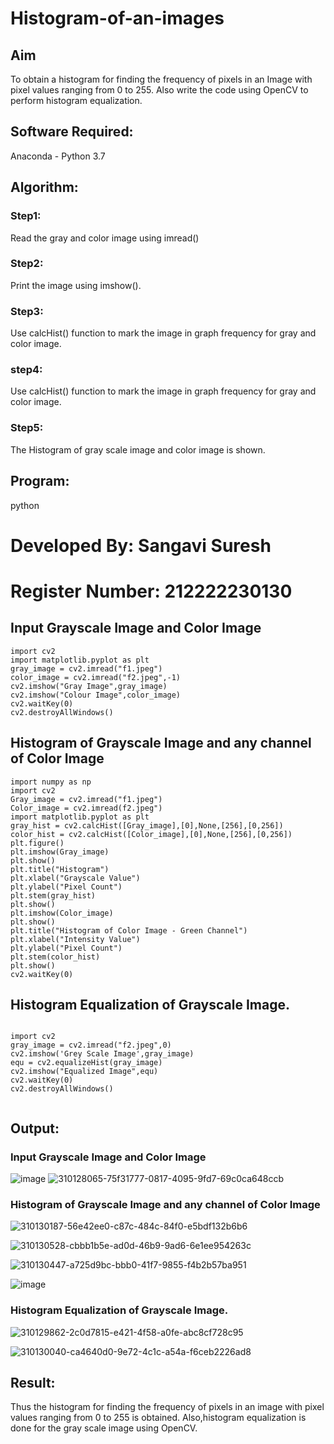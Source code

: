 # Histogram-of-an-images
## Aim
To obtain a histogram for finding the frequency of pixels in an Image with pixel values ranging from 0 to 255. Also write the code using OpenCV to perform histogram equalization.

## Software Required:
Anaconda - Python 3.7

## Algorithm:
### Step1:
Read the gray and color image using imread()

### Step2:
Print the image using imshow().



### Step3:
Use calcHist() function to mark the image in graph frequency for gray and color image.

### step4:
Use calcHist() function to mark the image in graph frequency for gray and color image.

### Step5:
The Histogram of gray scale image and color image is shown.


## Program:
python
# Developed By: Sangavi Suresh
# Register Number: 212222230130

## Input Grayscale Image and Color Image
```
import cv2
import matplotlib.pyplot as plt
gray_image = cv2.imread("f1.jpeg")
color_image = cv2.imread("f2.jpeg",-1)
cv2.imshow("Gray Image",gray_image)
cv2.imshow("Colour Image",color_image)
cv2.waitKey(0)
cv2.destroyAllWindows()
```
## Histogram of Grayscale Image and any channel of Color Image
```
import numpy as np
import cv2
Gray_image = cv2.imread("f1.jpeg")
Color_image = cv2.imread(f2.jpeg")
import matplotlib.pyplot as plt
gray_hist = cv2.calcHist([Gray_image],[0],None,[256],[0,256])
color_hist = cv2.calcHist([Color_image],[0],None,[256],[0,256])
plt.figure()
plt.imshow(Gray_image)
plt.show()
plt.title("Histogram")
plt.xlabel("Grayscale Value")
plt.ylabel("Pixel Count")
plt.stem(gray_hist)
plt.show()
plt.imshow(Color_image)
plt.show()
plt.title("Histogram of Color Image - Green Channel")
plt.xlabel("Intensity Value")
plt.ylabel("Pixel Count")
plt.stem(color_hist)
plt.show()
cv2.waitKey(0)
```
## Histogram Equalization of Grayscale Image.
```

import cv2
gray_image = cv2.imread("f2.jpeg",0)
cv2.imshow('Grey Scale Image',gray_image)
equ = cv2.equalizeHist(gray_image)
cv2.imshow("Equalized Image",equ)
cv2.waitKey(0)
cv2.destroyAllWindows()


```


## Output:
### Input Grayscale Image and Color Image

![image](https://github.com/Sangavi-suresh/Histogram-of-an-images/assets/118541861/92af3048-ceb5-4d10-9bf8-82d281a9c2b6)
![310128065-75f31777-0817-4095-9fd7-69c0ca648ccb](https://github.com/Sangavi-suresh/Histogram-of-an-images/assets/118541861/fef5d97a-5ef6-4f63-bf39-d992aaeae026)

### Histogram of Grayscale Image and any channel of Color Image

![310130187-56e42ee0-c87c-484c-84f0-e5bdf132b6b6](https://github.com/Sangavi-suresh/Histogram-of-an-images/assets/118541861/8409f9c4-fc55-4049-8bfd-9327bc1ffa78)

![310130528-cbbb1b5e-ad0d-46b9-9ad6-6e1ee954263c](https://github.com/Sangavi-suresh/Histogram-of-an-images/assets/118541861/8f366c96-9f77-4615-aeb0-348e6a70df80)

![310130447-a725d9bc-bbb0-41f7-9855-f4b2b57ba951](https://github.com/Sangavi-suresh/Histogram-of-an-images/assets/118541861/b36e5ce5-3006-418d-867b-ad928ebbc5e1)

![image](https://github.com/Sangavi-suresh/Histogram-of-an-images/assets/118541861/54f29636-e70e-4c1a-8fde-a6d8bc7e9ce0)


### Histogram Equalization of Grayscale Image.

![310129862-2c0d7815-e421-4f58-a0fe-abc8cf728c95](https://github.com/Sangavi-suresh/Histogram-of-an-images/assets/118541861/ee1effb1-b113-4baf-a9ef-da8244889cbe)

![310130040-ca4640d0-9e72-4c1c-a54a-f6ceb2226ad8](https://github.com/Sangavi-suresh/Histogram-of-an-images/assets/118541861/8b330dfa-6ab4-412b-8e1c-290cadfbb565)


## Result: 
Thus the histogram for finding the frequency of pixels in an image with pixel values ranging from 0 to 255 is obtained. Also,histogram equalization is done for the gray scale image using OpenCV.
